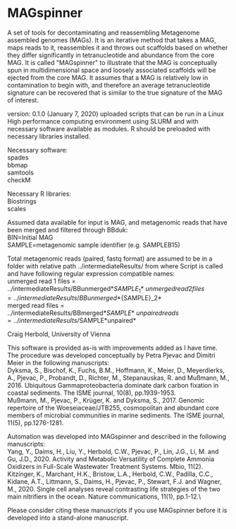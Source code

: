 # MAGspinner
A set of tools for decontaminating and reassembling Metagenome assembled genomes (MAGs). It is an iterative method that takes a MAG, maps reads to it, reassembles it and throws out scaffolds based on whether they differ significantly in tetranucleotide and abundance from the core MAG. It is called "MAGspinner" to illustrate that the MAG is conceptually spun in multidimensional space and loosely associated scaffolds will be ejected from the core MAG. It assumes that a MAG is relatively low in contamination to begin with, and therefore an average tetranucleotide signature can be recovered that is similar to the true signature of the MAG of interest. 

version: 0.1.0 (January 7, 2020) uploaded scripts that can be run in a Linux High performance computing environment using SLURM and with necessary software available as modules. R should be preloaded with necessary libraries installed.

Necessary software:\
spades\
bbmap\
samtools\
checkM

Necessary R libraries:\
Biostrings\
scales

Assumed data available for input is MAG, and metagenomic reads that have been merged and filtered through BBduk:\
BIN=Initial MAG\
SAMPLE=metagenomic sample identifier (e.g. SAMPLEB15)

Total metagenomic reads (paired, fastq format) are assumed to be in a folder with relative path ../intermediateResults/ from where Script is called and have following regular expression compatible names:\
unmerged read 1 files = ../intermediateResults/BBunmerged*${SAMPLE}_1*\
unmerged read 2 files = ../intermediateResults/BBunmerged*${SAMPLE}_2*\
merged read files = ../intermediateResults/BBmerged*${SAMPLE}*\
unpaired reads = ../intermediateResults/$SAMPLE\*unpaired\*


Craig Herbold, University of Vienna


This software is provided as-is with improvements added as I have time. The procedure was developed conceptually by Petra Pjevac and Dimitri Meier in the following manuscripts:\
Dyksma, S., Bischof, K., Fuchs, B.M., Hoffmann, K., Meier, D., Meyerdierks, A., Pjevac, P., Probandt, D., Richter, M., Stepanauskas, R. and Mußmann, M., 2016. Ubiquitous Gammaproteobacteria dominate dark carbon fixation in coastal sediments. The ISME journal, 10(8), pp.1939-1953.\
Mußmann, M., Pjevac, P., Krüger, K. and Dyksma, S., 2017. Genomic repertoire of the Woeseiaceae/JTB255, cosmopolitan and abundant core members of microbial communities in marine sediments. The ISME journal, 11(5), pp.1276-1281.

Automation was developed into MAGspinner and described in the following manuscripts:\
Yang, Y., Daims, H., Liu, Y., Herbold, C.W., Pjevac, P., Lin, J.G., Li, M. and Gu, J.D., 2020. Activity and Metabolic Versatility of Complete Ammonia Oxidizers in Full-Scale Wastewater Treatment Systems. Mbio, 11(2).\
Kitzinger, K., Marchant, H.K., Bristow, L.A., Herbold, C.W., Padilla, C.C., Kidane, A.T., Littmann, S., Daims, H., Pjevac, P., Stewart, F.J. and Wagner, M., 2020. Single cell analyses reveal contrasting life strategies of the two main nitrifiers in the ocean. Nature communications, 11(1), pp.1-12.\


Please consider citing these manuscripts if you use MAGspinner before it is developed into a stand-alone manuscript.
